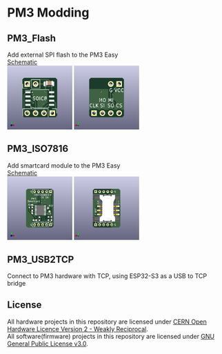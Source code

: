 # PM3 Modding

## PM3_Flash
Add external SPI flash to the PM3 Easy  
[Schematic](./PM3_Flash/hardware/PM3_Flash-schematic.pdf)  
<img src="pictures/PM3_Flash.png"  width="30%" height="30%">  <img src="pictures/PM3_Flash_back.png"  width="30%" height="30%">  

## PM3_ISO7816
Add smartcard module to the PM3 Easy  
[Schematic](./PM3_ISO7816/hardware/PM3_ISO7816-schematic.pdf)  
<img src="pictures/PM3_ISO7816.png"  width="30%" height="30%">  <img src="pictures/PM3_ISO7816_back.png"  width="30%" height="30%">  

## PM3_USB2TCP
Connect to PM3 hardware with TCP, using ESP32-S3 as a USB to TCP bridge  

## License
All hardware projects in this repository are licensed under [CERN Open Hardware Licence Version 2 - Weakly Reciprocal](LICENSE.CERN-OHL-W).  
All software(firmware) projects in this repository are licensed under [GNU General Public License v3.0](LICENSE.GPL).  
